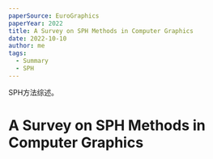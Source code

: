 ```yaml
---
paperSource: EuroGraphics
paperYear: 2022
title: A Survey on SPH Methods in Computer Graphics
date: 2022-10-10
author: me
tags:
  - Summary
  - SPH
---
```


SPH方法综述。

<!-- more -->

# A Survey on SPH Methods in Computer Graphics 
